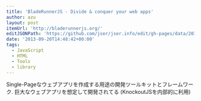 ```yaml
---
title: 'BladeRunnerJS - Divide & conquer your web apps'
author: azu
layout: post
itemUrl: 'http://bladerunnerjs.org/'
editJSONPath: 'https://github.com/jser/jser.info/edit/gh-pages/data/2013/09/index.json'
date: '2013-09-20T14:48:42+00:00'
tags:
  - JavaScript
  - HTML
  - Tools
  - library
---
```

Single-Pageなウェブアプリを作成する用途の開発ツールキットとフレームワーク.
巨大なウェブアプリを想定して開発されてる
(KnockoutJSを内部的に利用)
